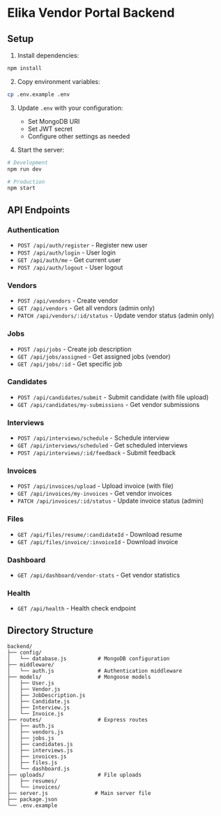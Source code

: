 # Elika Vendor Portal Backend

## Setup

1. Install dependencies:
```bash
npm install
```

2. Copy environment variables:
```bash
cp .env.example .env
```

3. Update `.env` with your configuration:
   - Set MongoDB URI
   - Set JWT secret
   - Configure other settings as needed

4. Start the server:
```bash
# Development
npm run dev

# Production
npm start
```

## API Endpoints

### Authentication
- `POST /api/auth/register` - Register new user
- `POST /api/auth/login` - User login
- `GET /api/auth/me` - Get current user
- `POST /api/auth/logout` - User logout

### Vendors
- `POST /api/vendors` - Create vendor
- `GET /api/vendors` - Get all vendors (admin only)
- `PATCH /api/vendors/:id/status` - Update vendor status (admin only)

### Jobs
- `POST /api/jobs` - Create job description
- `GET /api/jobs/assigned` - Get assigned jobs (vendor)
- `GET /api/jobs/:id` - Get specific job

### Candidates
- `POST /api/candidates/submit` - Submit candidate (with file upload)
- `GET /api/candidates/my-submissions` - Get vendor submissions

### Interviews
- `POST /api/interviews/schedule` - Schedule interview
- `GET /api/interviews/scheduled` - Get scheduled interviews
- `POST /api/interviews/:id/feedback` - Submit feedback

### Invoices
- `POST /api/invoices/upload` - Upload invoice (with file)
- `GET /api/invoices/my-invoices` - Get vendor invoices
- `PATCH /api/invoices/:id/status` - Update invoice status (admin)

### Files
- `GET /api/files/resume/:candidateId` - Download resume
- `GET /api/files/invoice/:invoiceId` - Download invoice

### Dashboard
- `GET /api/dashboard/vendor-stats` - Get vendor statistics

### Health
- `GET /api/health` - Health check endpoint

## Directory Structure

```
backend/
├── config/
│   └── database.js          # MongoDB configuration
├── middleware/
│   └── auth.js              # Authentication middleware
├── models/                  # Mongoose models
│   ├── User.js
│   ├── Vendor.js
│   ├── JobDescription.js
│   ├── Candidate.js
│   ├── Interview.js
│   └── Invoice.js
├── routes/                  # Express routes
│   ├── auth.js
│   ├── vendors.js
│   ├── jobs.js
│   ├── candidates.js
│   ├── interviews.js
│   ├── invoices.js
│   ├── files.js
│   └── dashboard.js
├── uploads/                 # File uploads
│   ├── resumes/
│   └── invoices/
├── server.js               # Main server file
├── package.json
└── .env.example
```